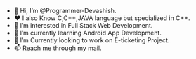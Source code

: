 - 👋 Hi, I’m @Programmer-Devashish.
- ❤️ I also Know C,C++,JAVA language but specialized in C++.
- 👀 I’m interested in Full Stack Web Development.
- 🌱 I’m currently learning Android App Development.
- 💞️ I’m Currently looking to work on E-ticketing Project. 
- 📫 Reach me through my mail.

<!---
Programmer-Devashish/Programmer-Devashish is a ✨ special ✨ repository because its `README.md` (this file) appears on your GitHub profile.
You can click the Preview link to take a look at your changes.
--->
